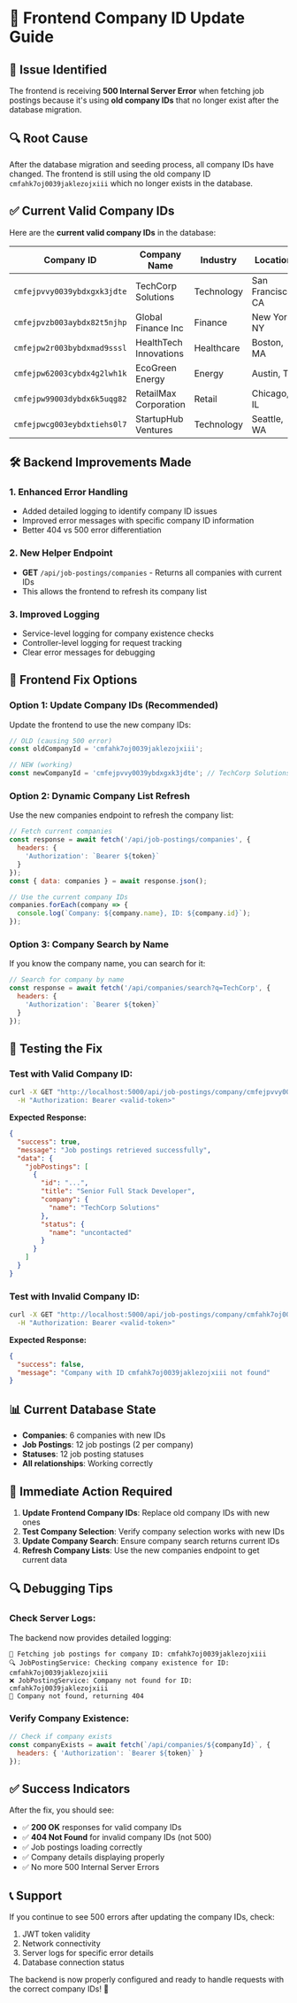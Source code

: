 # 🔧 Frontend Company ID Update Guide

## 🚨 Issue Identified

The frontend is receiving **500 Internal Server Error** when fetching job postings because it's using **old company IDs** that no longer exist after the database migration.

## 🔍 Root Cause

After the database migration and seeding process, all company IDs have changed. The frontend is still using the old company ID `cmfahk7oj0039jaklezojxiii` which no longer exists in the database.

## ✅ Current Valid Company IDs

Here are the **current valid company IDs** in the database:

| Company ID | Company Name | Industry | Location |
|------------|--------------|----------|----------|
| `cmfejpvvy0039ybdxgxk3jdte` | TechCorp Solutions | Technology | San Francisco, CA |
| `cmfejpvzb003aybdx82t5njhp` | Global Finance Inc | Finance | New York, NY |
| `cmfejpw2r003bybdxmad9sssl` | HealthTech Innovations | Healthcare | Boston, MA |
| `cmfejpw62003cybdx4g2lwh1k` | EcoGreen Energy | Energy | Austin, TX |
| `cmfejpw99003dybdx6k5uqg82` | RetailMax Corporation | Retail | Chicago, IL |
| `cmfejpwcg003eybdxtiehs0l7` | StartupHub Ventures | Technology | Seattle, WA |

## 🛠️ Backend Improvements Made

### 1. **Enhanced Error Handling**
- Added detailed logging to identify company ID issues
- Improved error messages with specific company ID information
- Better 404 vs 500 error differentiation

### 2. **New Helper Endpoint**
- **GET** `/api/job-postings/companies` - Returns all companies with current IDs
- This allows the frontend to refresh its company list

### 3. **Improved Logging**
- Service-level logging for company existence checks
- Controller-level logging for request tracking
- Clear error messages for debugging

## 🔧 Frontend Fix Options

### Option 1: Update Company IDs (Recommended)
Update the frontend to use the new company IDs:

```javascript
// OLD (causing 500 error)
const oldCompanyId = 'cmfahk7oj0039jaklezojxiii';

// NEW (working)
const newCompanyId = 'cmfejpvvy0039ybdxgxk3jdte'; // TechCorp Solutions
```

### Option 2: Dynamic Company List Refresh
Use the new companies endpoint to refresh the company list:

```javascript
// Fetch current companies
const response = await fetch('/api/job-postings/companies', {
  headers: {
    'Authorization': `Bearer ${token}`
  }
});
const { data: companies } = await response.json();

// Use the current company IDs
companies.forEach(company => {
  console.log(`Company: ${company.name}, ID: ${company.id}`);
});
```

### Option 3: Company Search by Name
If you know the company name, you can search for it:

```javascript
// Search for company by name
const response = await fetch('/api/companies/search?q=TechCorp', {
  headers: {
    'Authorization': `Bearer ${token}`
  }
});
```

## 🧪 Testing the Fix

### Test with Valid Company ID:
```bash
curl -X GET "http://localhost:5000/api/job-postings/company/cmfejpvvy0039ybdxgxk3jdte" \
  -H "Authorization: Bearer <valid-token>"
```

**Expected Response:**
```json
{
  "success": true,
  "message": "Job postings retrieved successfully",
  "data": {
    "jobPostings": [
      {
        "id": "...",
        "title": "Senior Full Stack Developer",
        "company": {
          "name": "TechCorp Solutions"
        },
        "status": {
          "name": "uncontacted"
        }
      }
    ]
  }
}
```

### Test with Invalid Company ID:
```bash
curl -X GET "http://localhost:5000/api/job-postings/company/cmfahk7oj0039jaklezojxiii" \
  -H "Authorization: Bearer <valid-token>"
```

**Expected Response:**
```json
{
  "success": false,
  "message": "Company with ID cmfahk7oj0039jaklezojxiii not found"
}
```

## 📊 Current Database State

- **Companies**: 6 companies with new IDs
- **Job Postings**: 12 job postings (2 per company)
- **Statuses**: 12 job posting statuses
- **All relationships**: Working correctly

## 🚀 Immediate Action Required

1. **Update Frontend Company IDs**: Replace old company IDs with new ones
2. **Test Company Selection**: Verify company selection works with new IDs
3. **Update Company Search**: Ensure company search returns current IDs
4. **Refresh Company Lists**: Use the new companies endpoint to get current data

## 🔍 Debugging Tips

### Check Server Logs:
The backend now provides detailed logging:
```
🏢 Fetching job postings for company ID: cmfahk7oj0039jaklezojxiii
🔍 JobPostingService: Checking company existence for ID: cmfahk7oj0039jaklezojxiii
❌ JobPostingService: Company not found for ID: cmfahk7oj0039jaklezojxiii
📍 Company not found, returning 404
```

### Verify Company Existence:
```javascript
// Check if company exists
const companyExists = await fetch(`/api/companies/${companyId}`, {
  headers: { 'Authorization': `Bearer ${token}` }
});
```

## ✅ Success Indicators

After the fix, you should see:
- ✅ **200 OK** responses for valid company IDs
- ✅ **404 Not Found** for invalid company IDs (not 500)
- ✅ Job postings loading correctly
- ✅ Company details displaying properly
- ✅ No more 500 Internal Server Errors

## 📞 Support

If you continue to see 500 errors after updating the company IDs, check:
1. JWT token validity
2. Network connectivity
3. Server logs for specific error details
4. Database connection status

The backend is now properly configured and ready to handle requests with the correct company IDs! 🎯
